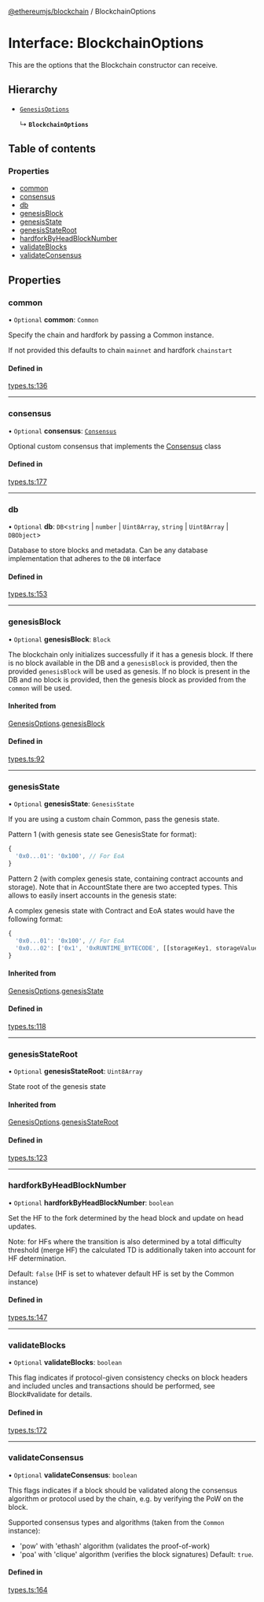 [@ethereumjs/blockchain](../README.md) / BlockchainOptions

# Interface: BlockchainOptions

This are the options that the Blockchain constructor can receive.

## Hierarchy

- [`GenesisOptions`](GenesisOptions.md)

  ↳ **`BlockchainOptions`**

## Table of contents

### Properties

- [common](BlockchainOptions.md#common)
- [consensus](BlockchainOptions.md#consensus)
- [db](BlockchainOptions.md#db)
- [genesisBlock](BlockchainOptions.md#genesisblock)
- [genesisState](BlockchainOptions.md#genesisstate)
- [genesisStateRoot](BlockchainOptions.md#genesisstateroot)
- [hardforkByHeadBlockNumber](BlockchainOptions.md#hardforkbyheadblocknumber)
- [validateBlocks](BlockchainOptions.md#validateblocks)
- [validateConsensus](BlockchainOptions.md#validateconsensus)

## Properties

### common

• `Optional` **common**: `Common`

Specify the chain and hardfork by passing a Common instance.

If not provided this defaults to chain `mainnet` and hardfork `chainstart`

#### Defined in

[types.ts:136](https://github.com/ethereumjs/ethereumjs-monorepo/blob/master/packages/blockchain/src/types.ts#L136)

___

### consensus

• `Optional` **consensus**: [`Consensus`](Consensus.md)

Optional custom consensus that implements the [Consensus](Consensus.md) class

#### Defined in

[types.ts:177](https://github.com/ethereumjs/ethereumjs-monorepo/blob/master/packages/blockchain/src/types.ts#L177)

___

### db

• `Optional` **db**: `DB`<`string` \| `number` \| `Uint8Array`, `string` \| `Uint8Array` \| `DBObject`\>

Database to store blocks and metadata.
Can be any database implementation that adheres to the `DB` interface

#### Defined in

[types.ts:153](https://github.com/ethereumjs/ethereumjs-monorepo/blob/master/packages/blockchain/src/types.ts#L153)

___

### genesisBlock

• `Optional` **genesisBlock**: `Block`

The blockchain only initializes successfully if it has a genesis block. If
there is no block available in the DB and a `genesisBlock` is provided,
then the provided `genesisBlock` will be used as genesis. If no block is
present in the DB and no block is provided, then the genesis block as
provided from the `common` will be used.

#### Inherited from

[GenesisOptions](GenesisOptions.md).[genesisBlock](GenesisOptions.md#genesisblock)

#### Defined in

[types.ts:92](https://github.com/ethereumjs/ethereumjs-monorepo/blob/master/packages/blockchain/src/types.ts#L92)

___

### genesisState

• `Optional` **genesisState**: `GenesisState`

If you are using a custom chain Common, pass the genesis state.

Pattern 1 (with genesis state see GenesisState for format):

```javascript
{
  '0x0...01': '0x100', // For EoA
}
```

Pattern 2 (with complex genesis state, containing contract accounts and storage).
Note that in AccountState there are two
accepted types. This allows to easily insert accounts in the genesis state:

A complex genesis state with Contract and EoA states would have the following format:

```javascript
{
  '0x0...01': '0x100', // For EoA
  '0x0...02': ['0x1', '0xRUNTIME_BYTECODE', [[storageKey1, storageValue1], [storageKey2, storageValue2]]] // For contracts
}
```

#### Inherited from

[GenesisOptions](GenesisOptions.md).[genesisState](GenesisOptions.md#genesisstate)

#### Defined in

[types.ts:118](https://github.com/ethereumjs/ethereumjs-monorepo/blob/master/packages/blockchain/src/types.ts#L118)

___

### genesisStateRoot

• `Optional` **genesisStateRoot**: `Uint8Array`

State root of the genesis state

#### Inherited from

[GenesisOptions](GenesisOptions.md).[genesisStateRoot](GenesisOptions.md#genesisstateroot)

#### Defined in

[types.ts:123](https://github.com/ethereumjs/ethereumjs-monorepo/blob/master/packages/blockchain/src/types.ts#L123)

___

### hardforkByHeadBlockNumber

• `Optional` **hardforkByHeadBlockNumber**: `boolean`

Set the HF to the fork determined by the head block and update on head updates.

Note: for HFs where the transition is also determined by a total difficulty
threshold (merge HF) the calculated TD is additionally taken into account
for HF determination.

Default: `false` (HF is set to whatever default HF is set by the Common instance)

#### Defined in

[types.ts:147](https://github.com/ethereumjs/ethereumjs-monorepo/blob/master/packages/blockchain/src/types.ts#L147)

___

### validateBlocks

• `Optional` **validateBlocks**: `boolean`

This flag indicates if protocol-given consistency checks on
block headers and included uncles and transactions should be performed,
see Block#validate for details.

#### Defined in

[types.ts:172](https://github.com/ethereumjs/ethereumjs-monorepo/blob/master/packages/blockchain/src/types.ts#L172)

___

### validateConsensus

• `Optional` **validateConsensus**: `boolean`

This flags indicates if a block should be validated along the consensus algorithm
or protocol used by the chain, e.g. by verifying the PoW on the block.

Supported consensus types and algorithms (taken from the `Common` instance):
- 'pow' with 'ethash' algorithm (validates the proof-of-work)
- 'poa' with 'clique' algorithm (verifies the block signatures)
Default: `true`.

#### Defined in

[types.ts:164](https://github.com/ethereumjs/ethereumjs-monorepo/blob/master/packages/blockchain/src/types.ts#L164)
